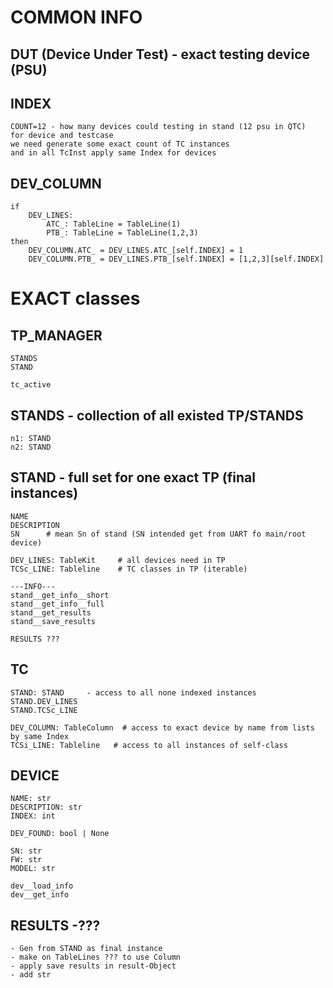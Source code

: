 COMMON INFO
===========

DUT (Device Under Test) - exact testing device (PSU)
---

INDEX
-----
    COUNT=12 - how many devices could testing in stand (12 psu in QTC)
    for device and testcase
    we need generate some exact count of TC instances
    and in all TcInst apply same Index for devices

DEV_COLUMN
----------
    if
        DEV_LINES:
            ATC_: TableLine = TableLine(1)
            PTB_: TableLine = TableLine(1,2,3)
    then
        DEV_COLUMN.ATC_ = DEV_LINES.ATC_[self.INDEX] = 1
        DEV_COLUMN.PTB_ = DEV_LINES.PTB_[self.INDEX] = [1,2,3][self.INDEX]


EXACT classes
=============

TP_MANAGER
----------
    STANDS
    STAND

    tc_active


STANDS - collection of all existed TP/STANDS
--------
	n1: STAND
	n2: STAND


STAND - full set for one exact TP (final instances)
-------
    NAME
    DESCRIPTION
    SN      # mean Sn of stand (SN intended get from UART fo main/root device)
    
    DEV_LINES: TableKit     # all devices need in TP
    TCSc_LINE: Tableline    # TC classes in TP (iterable)
    
    ---INFO---
    stand__get_info__short
    stand__get_info__full
    stand__get_results
    stand__save_results
    
    RESULTS ???
    

TC
--
	STAND: STAND     - access to all none indexed instances
	STAND.DEV_LINES
	STAND.TCSc_LINE

	DEV_COLUMN: TableColumn  # access to exact device by name from lists by same Index
	TCSi_LINE: Tableline   # access to all instances of self-class


DEVICE
--------
    NAME: str
    DESCRIPTION: str
    INDEX: int

    DEV_FOUND: bool | None

    SN: str
    FW: str
    MODEL: str

    dev__load_info
    dev__get_info



RESULTS -???
------------  
    - Gen from STAND as final instance
    - make on TableLines ??? to use Column
    - apply save results in result-Object
    - add str
